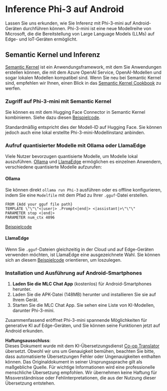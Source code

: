 <!--
CO_OP_TRANSLATOR_METADATA:
{
  "original_hash": "9481b07dda8f9715a5d1ff43fb27568b",
  "translation_date": "2025-07-16T20:10:41+00:00",
  "source_file": "md/01.Introduction/03/Android_Inference.md",
  "language_code": "de"
}
-->
# **Inference Phi-3 auf Android**

Lassen Sie uns erkunden, wie Sie Inferenz mit Phi-3-mini auf Android-Geräten durchführen können. Phi-3-mini ist eine neue Modellreihe von Microsoft, die die Bereitstellung von Large Language Models (LLMs) auf Edge- und IoT-Geräten ermöglicht.

## Semantic Kernel und Inferenz

[Semantic Kernel](https://github.com/microsoft/semantic-kernel) ist ein Anwendungsframework, mit dem Sie Anwendungen erstellen können, die mit dem Azure OpenAI Service, OpenAI-Modellen und sogar lokalen Modellen kompatibel sind. Wenn Sie neu bei Semantic Kernel sind, empfehlen wir Ihnen, einen Blick in das [Semantic Kernel Cookbook](https://github.com/microsoft/SemanticKernelCookBook?WT.mc_id=aiml-138114-kinfeylo) zu werfen.

### Zugriff auf Phi-3-mini mit Semantic Kernel

Sie können es mit dem Hugging Face Connector in Semantic Kernel kombinieren. Siehe dazu diesen [Beispielcode](https://github.com/Azure-Samples/Phi-3MiniSamples/tree/main/semantickernel?WT.mc_id=aiml-138114-kinfeylo).

Standardmäßig entspricht dies der Modell-ID auf Hugging Face. Sie können jedoch auch eine lokal erstellte Phi-3-mini-Modellinstanz anbinden.

### Aufruf quantisierter Modelle mit Ollama oder LlamaEdge

Viele Nutzer bevorzugen quantisierte Modelle, um Modelle lokal auszuführen. [Ollama](https://ollama.com/) und [LlamaEdge](https://llamaedge.com) ermöglichen es einzelnen Anwendern, verschiedene quantisierte Modelle aufzurufen:

#### Ollama

Sie können direkt `ollama run Phi-3` ausführen oder es offline konfigurieren, indem Sie eine `Modelfile` mit dem Pfad zu Ihrer `.gguf`-Datei erstellen.

```gguf
FROM {Add your gguf file path}
TEMPLATE \"\"\"<|user|> .Prompt<|end|> <|assistant|>\"\"\"
PARAMETER stop <|end|>
PARAMETER num_ctx 4096
```

[Beispielcode](https://github.com/Azure-Samples/Phi-3MiniSamples/tree/main/ollama?WT.mc_id=aiml-138114-kinfeylo)

#### LlamaEdge

Wenn Sie `.gguf`-Dateien gleichzeitig in der Cloud und auf Edge-Geräten verwenden möchten, ist LlamaEdge eine ausgezeichnete Wahl. Sie können sich an diesem [Beispielcode](https://github.com/Azure-Samples/Phi-3MiniSamples/tree/main/wasm?WT.mc_id=aiml-138114-kinfeylo) orientieren, um loszulegen.

### Installation und Ausführung auf Android-Smartphones

1. **Laden Sie die MLC Chat App** (kostenlos) für Android-Smartphones herunter.  
2. Laden Sie die APK-Datei (148MB) herunter und installieren Sie sie auf Ihrem Gerät.  
3. Starten Sie die MLC Chat App. Sie sehen eine Liste von KI-Modellen, darunter Phi-3-mini.

Zusammenfassend eröffnet Phi-3-mini spannende Möglichkeiten für generative KI auf Edge-Geräten, und Sie können seine Funktionen jetzt auf Android erkunden.

**Haftungsausschluss**:  
Dieses Dokument wurde mit dem KI-Übersetzungsdienst [Co-op Translator](https://github.com/Azure/co-op-translator) übersetzt. Obwohl wir uns um Genauigkeit bemühen, beachten Sie bitte, dass automatisierte Übersetzungen Fehler oder Ungenauigkeiten enthalten können. Das Originaldokument in seiner Ursprungssprache gilt als maßgebliche Quelle. Für wichtige Informationen wird eine professionelle menschliche Übersetzung empfohlen. Wir übernehmen keine Haftung für Missverständnisse oder Fehlinterpretationen, die aus der Nutzung dieser Übersetzung entstehen.